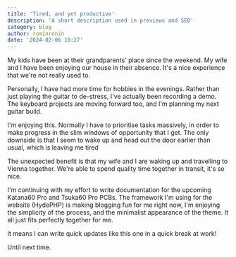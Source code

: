 ```yaml
---
title: 'Tired, and yet productive'
description: 'A short description used in previews and SEO'
category: blog
author: rominronin
date: '2024-02-06 10:27'
---
```

My kids have been at their grandparents' place since the weekend. My wife and I have been enjoying our house in their
absence. It's a nice experience that we're not really used to.

Personally, I have had more time for hobbies in the evenings. Rather than just playing the guitar to
de-stress, I've actually been recording a demo. The keyboard projects are moving forward too, and I'm planning my next
guitar build.

I'm enjoying this. Normally I have to prioritise tasks massively, in order to make progress in the slim windows of
opportunity that I get. The only downside is that I seem to wake up and head out the door earlier than usual, which is
leaving me tired

The unexpected benefit is that my wife and I are waking up and travelling to Vienna together. We're able to spend
quality time together in transit, it's so nice.

I'm continuing with my effort to write documentation for the upcoming Katana60 Pro and Tsuka60 Pro PCBs. The framework
I'm using for the website (HydePHP) is making blogging fun for me right now, I'm enjoying the simplicity of the process,
and the minimalist appearance of the theme. It all just fits perfectly together for me.

It means I can write quick updates like this one in a quick break at work!

Until next time.
